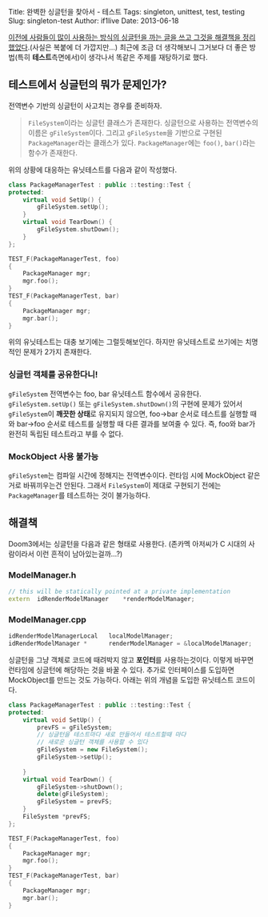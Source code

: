 Title: 완벽한 싱글턴을 찾아서 - 테스트
Tags: singleton, unittest, test, testing
Slug: singleton-test
Author: if1live
Date: 2013-06-18


[이전에 사람들이 많이 사용하는 방식의 싱글턴을 까는 글을 쓰고 그것을 해결책을 정리했었다](|filename|i_hate_singleton.md).(사실은 복붙에 더 가깝지만...) 최근에 조금 더 생각해보니 그거보다 더 좋은 방법(특히 **테스트**측면에서)이 생각나서 똑같은 주제를 재탕하기로 했다.

## 테스트에서 싱글턴의 뭐가 문제인가?

전역변수 기반의 싱글턴이 사고치는 경우를 준비하자. 

> ```FileSystem```이라는 싱글턴 클래스가 존재한다. 
> 싱글턴으로 사용하는 전역변수의 이름은 ```gFileSystem```이다. 
> 그리고 ```gFileSystem```을 기반으로 구현된 ```PackageManager```라는 클래스가 있다. 
> ```PackageManager```에는 ```foo()```, ```bar()```라는 함수가 존재한다. 

위의 상황에 대응하는 유닛테스트를 다음과 같이 작성했다.

```cpp
class PackageManagerTest : public ::testing::Test {
protected:
    virtual void SetUp() {
        gFileSystem.setUp();
	}
    virtual void TearDown() {
        gFileSystem.shutDown();
    }
};

TEST_F(PackageManagerTest, foo) 
{
    PackageManager mgr;
    mgr.foo();
}
TEST_F(PackageManagerTest, bar) 
{
    PackageManager mgr;
    mgr.bar();
}
```
위의 유닛테스트는 대충 보기에는 그럴듯해보인다. 하지만 유닛테스트로 쓰기에는 치명적인 문제가 2가지 존재한다.

### 싱글턴 객체를 공유한다니!
```gFileSystem``` 전역변수는 foo, bar 유닛테스트 함수에서 공유한다. 
```gFileSystem.setUp()``` 또는 ```gFileSystem.shutDown()```의 구현에 문제가 있어서 ```gFileSystem```이 **깨끗한 상태**로 유지되지 않으면, foo->bar 순서로 테스트를 실행할 때와 bar->foo 순서로 테스트를 실행할 때 다른 결과를 보여줄 수 있다. 즉, foo와 bar가 완전히 독립된 테스트라고 부를 수 없다.

### MockObject 사용 불가능
```gFileSystem```는 컴파일 시간에 정해지는 전역변수이다. 런타임 시에 MockObject 같은거로 바꿔끼우는건 안된다. 그래서 ```FileSystem```이 제대로 구현되기 전에는 ```PackageManager```를 테스트하는 것이 불가능하다.

## 해결책

Doom3에서는 싱글턴을 다음과 같은 형태로 사용한다. (존카멕 아저씨가 C 시대의 사람이라서 이런 흔적이 남아있는걸까...?)

### ModelManager.h
```cpp
// this will be statically pointed at a private implementation
extern  idRenderModelManager    *renderModelManager;
```

### ModelManager.cpp
```cpp
idRenderModelManagerLocal   localModelManager;
idRenderModelManager *      renderModelManager = &localModelManager;
```

싱글턴을 그냥 객체로 코드에 때려박지 않고 **포인터**를 사용하는것이다. 
이렇게 바꾸면 런타임에 싱글턴에 해당하는 것을 바꿀 수 있다. 
추가로 인터페이스를 도입하면 MockObject를 만드는 것도 가능하다. 
아래는 위의 개념을 도입한 유닛테스트 코드이다. 

```cpp
class PackageManagerTest : public ::testing::Test {
protected:
    virtual void SetUp() {
		prevFS = gFileSystem;
        // 싱글턴을 테스트마다 새로 만들어서 테스트할때 마다
        // 새로운 싱글턴 객체를 사용할 수 있다
        gFileSystem = new FileSystem();
		gFileSystem->setUp();
		
	}
    virtual void TearDown() {
        gFileSystem->shutDown();
		delete(gFileSystem);
		gFileSystem = prevFS;
    }
	FileSystem *prevFS;
};

TEST_F(PackageManagerTest, foo) 
{
    PackageManager mgr;
    mgr.foo();
}
TEST_F(PackageManagerTest, bar) 
{
    PackageManager mgr;
    mgr.bar();
}
```
